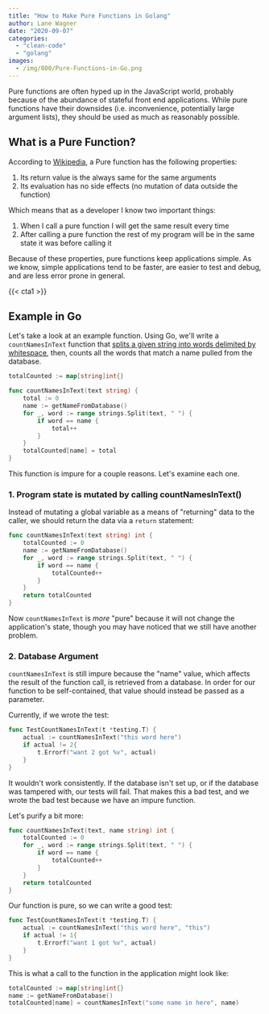 ```yaml
---
title: "How to Make Pure Functions in Golang"
author: Lane Wagner
date: "2020-09-07"
categories: 
  - "clean-code"
  - "golang"
images:
  - /img/800/Pure-Functions-in-Go.png
---
```


Pure functions are often hyped up in the JavaScript world, probably because of the abundance of stateful front end applications. While pure functions have their downsides (i.e. inconvenience, potentially large argument lists), they should be used as much as reasonably possible.

## What is a Pure Function?

According to [Wikipedia](https://en.wikipedia.org/wiki/Pure_function), a Pure function has the following properties:

1. Its return value is the always same for the same arguments
2. Its evaluation has no side effects (no mutation of data outside the function)

Which means that as a developer I know two important things:

1. When I call a pure function I will get the same result every time
2. After calling a pure function the rest of my program will be in the same state it was before calling it

Because of these properties, pure functions keep applications simple. As we know, simple applications tend to be faster, are easier to test and debug, and are less error prone in general.

{{< cta1 >}}

## Example in Go

Let's take a look at an example function. Using Go, we'll write a `countNamesInText` function that [splits a given string into words delimited by whitespace](/golang/split-strings-golang/), then, counts all the words that match a name pulled from the database.

```go
totalCounted := map[string]int{}

func countNamesInText(text string) {
	total := 0
	name := getNameFromDatabase()
	for _, word := range strings.Split(text, " ") {
		if word == name {
			total++
		}
	}
	totalCounted[name] = total
}
```

This function is impure for a couple reasons. Let's examine each one.

### 1. Program state is mutated by calling countNamesInText()

Instead of mutating a global variable as a means of "returning" data to the caller, we should return the data via a `return` statement:

```go
func countNamesInText(text string) int {
	totalCounted := 0
	name := getNameFromDatabase()
	for _, word := range strings.Split(text, " ") {
		if word == name {
			totalCounted++
		}
	}
	return totalCounted
}
```

Now `countNamesInText` is _more_ "pure" because it will not change the application's state, though you may have noticed that we still have another problem.

### 2. Database Argument

`countNamesInText` is still impure because the "name" value, which affects the result of the function call, is retrieved from a database. In order for our function to be self-contained, that value should instead be passed as a parameter.

Currently, if we wrote the test:

```go
func TestCountNamesInText(t *testing.T) {
	actual := countNamesInText("this word here")
	if actual != 2{
		t.Errorf("want 2 got %v", actual)
	}
}
```

It wouldn't work consistently. If the database isn't set up, or if the database was tampered with, our tests will fail. That makes this a bad test, and we wrote the bad test because we have an impure function.

Let's purify a bit more:

```go
func countNamesInText(text, name string) int {
	totalCounted := 0
	for _, word := range strings.Split(text, " ") {
		if word == name {
			totalCounted++
		}
	}
	return totalCounted
}
```

Our function is pure, so we can write a good test:

```go
func TestCountNamesInText(t *testing.T) {
	actual := countNamesInText("this word here", "this")
	if actual != 1{
		t.Errorf("want 1 got %v", actual)
	}
}
```

This is what a call to the function in the application might look like:

```go
totalCounted := map[string]int{}
name := getNameFromDatabase()
totalCounted[name] = countNamesInText("some name in here", name)
```
